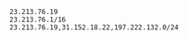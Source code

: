 <!-- usedin: [ _includes/_inlines/StackManagement/common/network-configuration/network-configuration_configure-network-traffic-v1.md] -->

```
23.213.76.19
23.213.76.1/16
23.213.76.19,31.152.18.22,197.222.132.0/24
```
